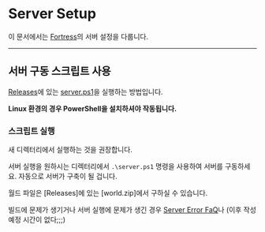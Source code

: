 # Server Setup

이 문서에서는 [Fortress](https://github.com/monun/minigame-fortress)의 서버 설정을 다룹니다.

---

## 서버 구동 스크립트 사용

[Releases](https://github.com/monun/minigame-fortress/releases)에 있는 [server.ps1](https://github.com/monun/minigame-fortress/releases/download/0.0.1/server.ps1)을 실행하는 방법입니다.

**Linux 환경의 경우 PowerShell을 설치하셔야 작동됩니다.**

### 스크립트 실행

새 디렉터리에서 실행하는 것을 권장합니다.

서버 실행을 원하시는 디렉터리에서 `.\server.ps1` 명령을 사용하여 서버를 구동하세요. 자동으로 서버가 구축이 될 겁니다.

월드 파일은 [Releases]에 있는 [world.zip]에서 구하실 수 있습니다.

빌드에 문제가 생기거나 서버 실행에 문제가 생긴 경우 [Server Error FaQ](./Server-Error-FaQ.md)나 (이후 작성 예정 시간이 없다;;;)